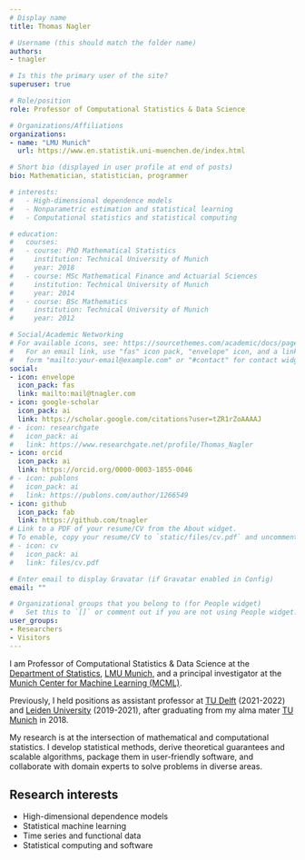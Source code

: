 ```yaml
---
# Display name
title: Thomas Nagler

# Username (this should match the folder name)
authors:
- tnagler

# Is this the primary user of the site?
superuser: true

# Role/position
role: Professor of Computational Statistics & Data Science

# Organizations/Affiliations
organizations:
- name: "LMU Munich"
  url: https://www.en.statistik.uni-muenchen.de/index.html

# Short bio (displayed in user profile at end of posts)
bio: Mathematician, statistician, programmer

# interests:
#   - High-dimensional dependence models
#   - Nonparametric estimation and statistical learning
#   - Computational statistics and statistical computing

# education:
#   courses:
#   - course: PhD Mathematical Statistics
#     institution: Technical University of Munich
#     year: 2018
#   - course: MSc Mathematical Finance and Actuarial Sciences
#     institution: Technical University of Munich
#     year: 2014
#   - course: BSc Mathematics
#     institution: Technical University of Munich
#     year: 2012

# Social/Academic Networking
# For available icons, see: https://sourcethemes.com/academic/docs/page-builder/#icons
#   For an email link, use "fas" icon pack, "envelope" icon, and a link in the
#   form "mailto:your-email@example.com" or "#contact" for contact widget.
social:
- icon: envelope
  icon_pack: fas
  link: mailto:mail@tnagler.com
- icon: google-scholar
  icon_pack: ai
  link: https://scholar.google.com/citations?user=tZR1rZoAAAAJ
# - icon: researchgate
#   icon_pack: ai
#   link: https://www.researchgate.net/profile/Thomas_Nagler
- icon: orcid
  icon_pack: ai
  link: https://orcid.org/0000-0003-1855-0046
# - icon: publons
#   icon_pack: ai
#   link: https://publons.com/author/1266549
- icon: github
  icon_pack: fab
  link: https://github.com/tnagler
# Link to a PDF of your resume/CV from the About widget.
# To enable, copy your resume/CV to `static/files/cv.pdf` and uncomment the lines below.
# - icon: cv
#   icon_pack: ai
#   link: files/cv.pdf

# Enter email to display Gravatar (if Gravatar enabled in Config)
email: ""

# Organizational groups that you belong to (for People widget)
#   Set this to `[]` or comment out if you are not using People widget.
user_groups:
- Researchers
- Visitors
---
```



I am Professor of Computational Statistics & Data Science at the [Department of Statistics](https://www.en.statistik.uni-muenchen.de/index.html), [LMU Munich](https://www.lmu.de/), and a principal investigator at the [Munich Center for Machine Learning (MCML)](https://mcml.ai/).

Previously, I held positions as assistant professor at [TU Delft](https://www.tudelft.nl/ewi/over-de-faculteit/afdelingen/applied-mathematics) (2021-2022) and [Leiden University](https://www.universiteitleiden.nl/en/science/mathematics) (2019-2021), after graduating from my alma mater [TU Munich](https://www.ma.tum.de/en) in 2018. 

My research is at the intersection of mathematical and computational statistics. I develop statistical methods, derive theoretical guarantees and scalable algorithms, package them in user-friendly software, and collaborate with domain experts to solve problems in diverse areas.


## Research interests 
  - High-dimensional dependence models
  - Statistical machine learning
  - Time series and functional data
  - Statistical computing and software




<!-- ## Bio -->

<!-- Thomas Nagler is a Professor of Computational Statistics & Data Science at the Department of Statistics, LMU Munich, and a principal investigator at the Munich Center for Machine Learning (MCML).

Previously, he held positions as an assistant professor at TU Delft and Leiden University, following a PhD in Mathematical Statistics from TU Munich.

His research lies at the intersection of mathematical and computational statistics. His group develops statistical methods, establishes theoretical guarantees, and designs scalable algorithms, which are packaged into user-friendly software. He also regularly collaborates with domain experts to tackle challenges in diverse application areas. -->